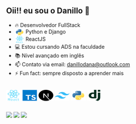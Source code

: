 ## Oii!! eu sou o Danillo 👋

- 🔥 Desenvolvedor FullStack
- <img align="center" alt="Dan-Python" height="20" width="25" src="https://raw.githubusercontent.com/devicons/devicon/master/icons/python/python-original.svg"> Python e Django
- <img align="center" alt="Dan-React" height="20" width="25" src="https://github.com/devicons/devicon/blob/master/icons/react/react-original-wordmark.svg"> ReactJS
- 💻 Estou cursando ADS na faculdade
- 📚 Nível avançado em inglês
- 📫 Contato via email: danillodana@outlook.com
- ⚡ Fun fact: sempre disposto a aprender mais
<!--
<div align="center">
  <a href="https://github.com/nilloferreiira">
  <img height="180em" src="https://github-readme-stats.vercel.app/api?username=nilloferreiira&show_icons=true&theme=onedark&include_all_commits=true&count_private=true"/>
</div>
-->
  <div style="display: inline_block"><br>
  <img align="center" alt="Dan-React" height="30" width="40" src="https://github.com/devicons/devicon/blob/master/icons/react/react-original-wordmark.svg">
  <img align="center" alt="Dan-TS" height="30" width="40" src="https://github.com/devicons/devicon/blob/master/icons/typescript/typescript-original.svg">
  <img align="center" alt="Dan-NextJs" height="30" width="40" src="https://raw.githubusercontent.com/devicons/devicon/master/icons/nextjs/nextjs-original.svg">
  <img align="center" alt="Dan-tailwindcss" height="30" width="40" src="https://raw.githubusercontent.com/devicons/devicon/master/icons/tailwindcss/tailwindcss-plain.svg">  
  <img align="center" alt="Dan-Python" height="30" width="40" src="https://raw.githubusercontent.com/devicons/devicon/master/icons/python/python-original.svg">
  <img align="center" alt="Dan-Python" height="30" width="40" src="https://raw.githubusercontent.com/devicons/devicon/master/icons/django/django-plain.svg">  
</div>
  
  ##
  
  <div> 
 
  <a href="mailto:danillodana@outlook.com" target="_blank"><img src="https://img.shields.io/badge/Microsoft_Outlook-0078D4?style=for-the-badge&logo=microsoft-outlook&logoColor=white" target="_blank"></a>
  <a href="mailto:danillodana@outlook.com" target="_blank"><img src="https://img.shields.io/badge/-Gmail-%23333?style=for-the-badge&logo=gmail&logoColor=white" target="_blank"></a> 
  <a href="https://www.linkedin.com/in/danillo-ferreira-a91522269/" target="_blank"><img src="https://img.shields.io/badge/-LinkedIn-%230077B5?style=for-the-badge&logo=linkedin&logoColor=white" target="_blank"></a> 
 
 
</div>
